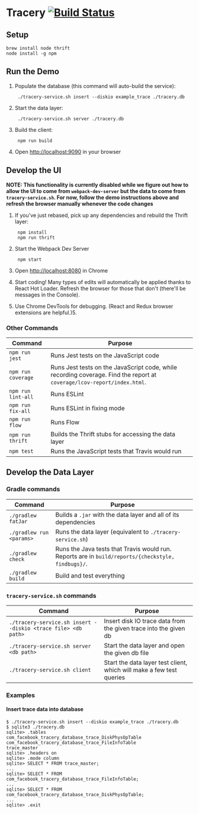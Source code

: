 # Tracery [![Build Status](https://travis-ci.com/facebookincubator/tracery-prerelease.svg?token=7sCGrGNQ9WPN1jgBCXfJ&branch=master)](https://travis-ci.com/facebookincubator/tracery-prerelease)

## Setup
```
brew install node thrift
node install -g npm
```

## Run the Demo
1. Populate the database (this command will auto-build the service):

        ./tracery-service.sh insert --diskio example_trace ./tracery.db

2. Start the data layer:

        ./tracery-service.sh server ./tracery.db

3. Build the client:

        npm run build

4. Open [http://localhost:9090](http://localhost:9090) in your browser

## Develop the UI

**NOTE: This functionality is currently disabled while we figure out how to allow the UI to come from
`webpack-dev-server` but the data to come from `tracery-service.sh`. For now, follow the demo instructions above and refresh the browser manually whenever the code changes**

1. If you've just rebased, pick up any dependencies and rebuild the Thrift layer:

        npm install
        npm run thrift

2. Start the Webpack Dev Server

        npm start

2. Open [http://localhost:8080](http://localhost:8080) in Chrome
3. Start coding! Many types of edits will automatically be applied thanks to React Hot Loader. Refresh the browser for those that don't (there'll be messages in the Console).
4. Use Chrome DevTools for debugging. (React and Redux browser extensions are helpful.)5.

### Other Commands
| Command | Purpose
| ------- | -------
| `npm run jest` | Runs Jest tests on the JavaScript code
| `npm run coverage` | Runs Jest tests on the JavaScript code, while recording coverage. Find the report at `coverage/lcov-report/index.html`.
| `npm run lint-all` | Runs ESLint
| `npm run fix-all` | Runs ESLint in fixing mode
| `npm run flow` | Runs Flow
| `npm run thrift` | Builds the Thrift stubs for accessing the data layer
| `npm test` | Runs the JavaScript tests that Travis would run

## Develop the Data Layer
### Gradle commands
| Command | Purpose
| ------- | -------
| `./gradlew fatJar` | Builds a `.jar` with the data layer and all of its dependencies
| `./gradlew run <params>` | Runs the data layer (equivalent to `./tracery-service.sh`)
| `./gradlew check` | Runs the Java tests that Travis would run. Reports are in `build/reports/{checkstyle, findbugs}/`.
| `./gradlew build` | Build and test everything

### `tracery-service.sh` commands
| Command | Purpose
| ------- | -------
| `./tracery-service.sh insert --diskio <trace file> <db path>` | Insert disk IO trace data from the given trace into the given db
| `./tracery-service.sh server <db path>` | Start the data layer and open the given db file
| `./tracery-service.sh client` | Start the data layer test client, which will make a few test queries

### Examples
#### Insert trace data into database

```
$ ./tracery-service.sh insert --diskio example_trace ./tracery.db
$ sqlite3 ./tracery.db
sqlite> .tables
com_facebook_tracery_database_trace_DiskPhysOpTable
com_facebook_tracery_database_trace_FileInfoTable
trace_master
sqlite> .headers on
sqlite> .mode column
sqlite> SELECT * FROM trace_master;
...
sqlite> SELECT * FROM com_facebook_tracery_database_trace_FileInfoTable;
...
sqlite> SELECT * FROM com_facebook_tracery_database_trace_DiskPhysOpTable;
...
sqlite> .exit
```
